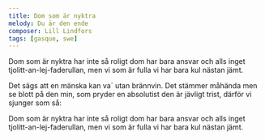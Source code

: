 ```yaml
---
title: Dom som är nyktra
melody: Du är den ende
composer: Lill Lindfors
tags: [gasque, swe]
---
```


Dom som är nyktra
har inte så roligt
dom har bara ansvar
och alls inget tjolitt-an-lej-faderullan,
men vi som är fulla
vi har bara kul nästan jämt.

Det sägs att en mänska
kan va´ utan brännvin.
Det stämmer måhända
men se blott på den min,
som pryder en absolutist
den är jävligt trist,
därför vi sjunger som så:

Dom som är nyktra
har inte så roligt
dom har bara ansvar
och alls inget tjolitt-an-lej-faderullan,
men vi som är fulla
vi har bara kul nästan jämt.
